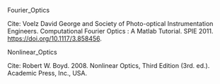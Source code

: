 Fourier_Optics

Cite: Voelz David George and Society of Photo-optical Instrumentation Engineers. Computational Fourier Optics : A Matlab Tutorial. SPIE 2011. https://doi.org/10.1117/3.858456. 

Nonlinear_Optics

Cite: Robert W. Boyd. 2008. Nonlinear Optics, Third Edition (3rd. ed.). Academic Press, Inc., USA.
